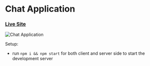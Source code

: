 # Chat Application

### [Live Site](https://welcome-to-chat-application.netlify.app/)

![Chat Application](https://i.ytimg.com/vi/ZwFA3YMfkoc/maxresdefault.jpg)



Setup:
- run ```npm i && npm start``` for both client and server side to start the development server

